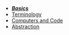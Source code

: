* [***Basics***](chapters/basics/index.md)
* [Terminology](chapters/basics/terminology.md)
* [Computers and Code](chapters/basics/computers.md)
* [Abstraction](chapters/basics/abstraction.md)